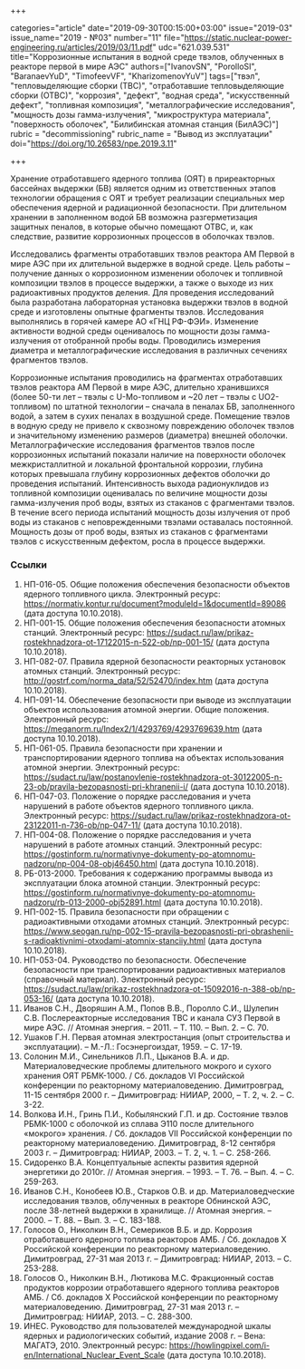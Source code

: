 +++

categories="article"
date="2019-09-30T00:15:00+03:00"
issue="2019-03"
issue_name="2019 - №03"
number="11"
file="https://static.nuclear-power-engineering.ru/articles/2019/03/11.pdf"
udc="621.039.531"
title="Коррозионные испытания в водной среде твэлов, облученных в реакторе первой в мире АЭС"
authors=["IvanovSN", "PorolloSI", "BaranaevYuD", "TimofeevVF", "KharizomenovYuV"]
tags=["твэл", "тепловыделяющие сборки (ТВС)", "отработавшие тепловыделяющие сборки (ОТВС)", "коррозия", "дефект", "водная среда", "искусственный дефект", "топливная композиция", "металлографические исследования", "мощность дозы гамма-излучения", "микроструктура материала", "поверхность оболочек", "Билибинская атомная станция (БилАЭС)"]
rubric = "decommissioning"
rubric_name = "Вывод из эксплуатации"
doi="https://doi.org/10.26583/npe.2019.3.11"

+++

Хранение отработавшего ядерного топлива (ОЯТ) в приреакторных бассейнах выдержки (БВ) является одним из ответственных этапов технологии обращения с ОЯТ и требует реализации специальных мер обеспечения ядерной и радиационной безопасности. При длительном хранении в заполненном водой БВ возможна разгерметизация защитных пеналов, в которые обычно помещают ОТВС, и, как следствие, развитие коррозионных процессов в оболочках твэлов.

Исследовались фрагменты отработавших твэлов реактора АМ Первой в мире АЭС при их длительной выдержке в водной среде. Цель работы – получение данных о коррозионном изменении оболочек и топливной композиции твэлов в процессе выдержки, а также о выходе из них радиоактивных продуктов деления. Для проведения исследований была разработана лабораторная установка выдержки твэлов в водной среде и изготовлены опытные фрагменты твэлов. Исследования выполнялись в горячей камере АО «ГНЦ РФ-ФЭИ». Изменение активности водной среды оценивалось по мощности дозы гамма-излучения от отобранной пробы воды. Проводились измерения диаметра и металлографические исследования в различных сечениях фрагментов твэлов.

Коррозионные испытания проводились на фрагментах отработавших твэлов реактора АМ Первой в мире АЭС, длительно хранившихся (более 50-ти лет – твэлы с U-Mo-топливом и ~20 лет – твэлы с UO2-топливом) по штатной технологии – сначала в пеналах БВ, заполненного водой, а затем в сухих пеналах в воздушной среде. Помещение твэлов в водную среду не привело к сквозному повреждению оболочек твэлов и значительному изменению размеров (диаметра) внешней оболочки. Металлографические исследования фрагментов твэлов после коррозионных испытаний показали наличие на поверхности оболочек межкристаллитной и локальной фронтальной коррозии, глубина которых превышала глубину коррозионных дефектов оболочки до проведения испытаний. Интенсивность выхода радионуклидов из топливной композиции оценивалась по величине мощности дозы гамма-излучения проб воды, взятых из стаканов с фрагментами твэлов. В течение всего периода испытаний мощность дозы излучения от проб воды из стаканов с неповрежденными твэлами оставалась постоянной. Мощность дозы от проб воды, взятых из стаканов с фрагментами твэлов с искусственным дефектом, росла в процессе выдержки.

### Ссылки

1. НП-016-05. Общие положения обеспечения безопасности объектов ядерного топливного цикла. Электронный ресурс: https://normativ.kontur.ru/document?moduleId=1&documentId=89086 (дата доступа 10.10.2018).
2. НП-001-15. Общие положения обеспечения безопасности атомных станций. Электронный ресурс: https://sudact.ru/law/prikaz-rostekhnadzora-ot-17122015-n-522-ob/np-001-15/ (дата доступа 10.10.2018).
3. НП-082-07. Правила ядерной безопасности реакторных установок атомных станций. Электронный ресурс: http://gostrf.com/norma_data/52/52470/index.htm (дата доступа 10.10.2018).
4. НП-091-14. Обеспечение безопасности при выводе из эксплуатации объектов использования атомной энергии. Общие положения. Электронный ресурс: https://meganorm.ru/Index2/1/4293769/4293769639.htm (дата доступа 10.10.2018).
5. НП-061-05. Правила безопасности при хранении и транспортировании ядерного топлива на объектах использования атомной энергии. Электронный ресурс: https://sudact.ru/law/postanovlenie-rostekhnadzora-ot-30122005-n-23-ob/pravila-bezopasnosti-pri-khranenii-i/ (дата доступа 10.10.2018).
6. НП-047-03. Положение о порядке расследования и учета нарушений в работе объектов ядерного топливного цикла. Электронный ресурс: https://sudact.ru/law/prikaz-rostekhnadzora-ot-23122011-n-736-ob/np-047-11/ (дата доступа 10.10.2018).
7. НП-004-08. Положение о порядке расследования и учета нарушений в работе атомных станций. Электронный ресурс: https://gostinform.ru/normativnye-dokumenty-po-atomnomu-nadzoru/np-004-08-obj46450.html (дата доступа 10.10.2018).
8. РБ-013-2000. Требования к содержанию программы вывода из эксплуатации блока атомной станции. Электронный ресурс: https://gostinform.ru/normativnye-dokumenty-po-atomnomu-nadzoru/rb-013-2000-obj52891.html (дата доступа 10.10.2018).
9. НП-002-15. Правила безопасности при обращении с радиоактивными отходами атомных станций. Электронный ресурс: https://www.seogan.ru/np-002-15-pravila-bezopasnosti-pri-obrashenii-s-radioaktivnimi-otxodami-atomnix-stanciiy.html (дата доступа 10.10.2018).
10. НП-053-04. Руководство по безопасности. Обеспечение безопасности при транспортировании радиоактивных материалов (справочный материал). Электронный ресурс: https://sudact.ru/law/prikaz-rostekhnadzora-ot-15092016-n-388-ob/np-053-16/ (дата доступа 10.10.2018).
11. Иванов С.Н., Дворяшин А.М., Попов В.В., Поролло С.И., Шулепин С.В. Послереакторные исследования ТВС и канала СУЗ Первой в мире АЭС. // Атомная энергия. – 2011. – Т. 110. – Вып. 2. – С. 70.
12. Ушаков Г.Н. Первая атомная электростанция (опыт строительства и эксплуатации). – М.-Л.: Госэнергоиздат, 1959. – С. 17-19.
13. Солонин М.И., Синельников Л.П., Цыканов В.А. и др. Материаловедческие проблемы длительного мокрого и сухого хранения ОЯТ РБМК-1000. / Сб. докладов VI Российской конференции по реакторному материаловедению. Димитровград, 11-15 сентября 2000 г. – Димитровград: НИИАР, 2000, – Т. 2, ч. 2. – С. 3-22.
14. Волкова И.Н., Гринь П.И., Кобылянский Г.П. и др. Состояние твэлов РБМК-1000 с оболочкой из сплава Э110 после длительного «мокрого» хранения. / Сб. докладов VII Российской конференции по реакторному материаловедению. Димитровград, 8-12 сентября 2003 г. – Димитровград: НИИАР, 2003. – Т. 2, ч. 1. – С. 258-266.
15. Сидоренко В.А. Концептуальные аспекты развития ядерной энергетики до 2010г. // Атомная энергия. – 1993. – Т. 76. – Вып. 4. – С. 259-263.
16. Иванов С.Н., Конобеев Ю.В., Старков О.В. и др. Материаловедческие исследования твэлов, облученных в реакторе Обнинской АЭС, после 38-летней выдержки в хранилище. // Атомная энергия. – 2000. – Т. 88. – Вып. 3. – С. 183-188.
17. Голосов О., Николкин В.Н., Семериков В.Б. и др. Коррозия отработавшего ядерного топлива реакторов АМБ. / Сб. докладов X Российской конференции по реакторному материаловедению. Димитровград, 27-31 мая 2013 г. – Димитровград: НИИАР, 2013. – С. 253-288.
18. Голосов О., Николкин В.Н., Лютикова М.С. Фракционный состав продуктов коррозии отработавшего ядерного топлива реакторов АМБ. / Сб. докладов X Российской конференции по реакторному материаловедению. Димитровград, 27-31 мая 2013 г. – Димитровград: НИИАР, 2013. – С. 288-300.
19. ИНЕС. Руководство для пользователей международной шкалы ядерных и радиологических событий, издание 2008 г. – Вена: МАГАТЭ, 2010. Электронный ресурс: https://howlingpixel.com/i-en/International_Nuclear_Event_Scale (дата доступа 10.10.2018).